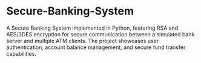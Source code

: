 # Secure-Banking-System
A Secure Banking System implemented in Python, featuring RSA and AES/3DES encryption for secure communication between a simulated bank server and multiple ATM clients. The project showcases user authentication, account balance management, and secure fund transfer capabilities.
